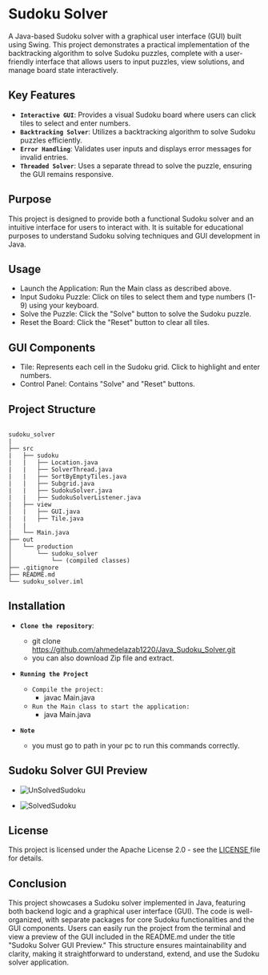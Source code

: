 # Sudoku Solver

A Java-based Sudoku solver with a graphical user interface (GUI) built using Swing. This project demonstrates a practical implementation of the backtracking algorithm to solve Sudoku puzzles, complete with a user-friendly interface that allows users to input puzzles, view solutions, and manage board state interactively.

## Key Features

- **`Interactive GUI`**: Provides a visual Sudoku board where users can click tiles to select and enter numbers.
- **`Backtracking Solver`**: Utilizes a backtracking algorithm to solve Sudoku puzzles efficiently.
- **`Error Handling`**: Validates user inputs and displays error messages for invalid entries.
- **`Threaded Solver`**: Uses a separate thread to solve the puzzle, ensuring the GUI remains responsive.

## Purpose

This project is designed to provide both a functional Sudoku solver and an intuitive interface for users to interact with. It is suitable for educational purposes to understand Sudoku solving techniques and GUI development in Java.

## Usage

- Launch the Application: Run the Main class as described above.
- Input Sudoku Puzzle: Click on tiles to select them and type numbers (1-9) using your keyboard.
- Solve the Puzzle: Click the "Solve" button to solve the Sudoku puzzle.
- Reset the Board: Click the "Reset" button to clear all tiles.

## GUI Components

- Tile: Represents each cell in the Sudoku grid. Click to highlight and enter numbers.
- Control Panel: Contains "Solve" and "Reset" buttons.

## Project Structure

```

sudoku_solver
|
├── src
|   ├── sudoku
|   |   ├── Location.java
|   |   ├── SolverThread.java
|   |   ├── SortByEmptyTiles.java
|   |   ├── Subgrid.java
|   |   ├── SudokuSolver.java
|   |   ├── SudokuSolverListener.java
|   ├── view
│   |   ├── GUI.java
|   |   ├── Tile.java
│   |
|   └── Main.java
├── out
│   └── production
│       └── sudoku_solver
│           └── (compiled classes)
├── .gitignore
├── README.md
└── sudoku_solver.iml

```

## Installation

- **`Clone the repository`**:

  - git clone https://github.com/ahmedelazab1220/Java_Sudoku_Solver.git
  - you can also download Zip file and extract.

- **`Running the Project`**

  - `Compile the project:`
    - javac Main.java
  - `Run the Main class to start the application:`
    - java Main.java

- **`Note`**
  - you must go to path in your pc to run this commands correctly.

## Sudoku Solver GUI Preview

- ![UnSolvedSudoku](https://github.com/user-attachments/assets/f67dd53c-cd61-484d-bda3-22dad68e9121)

- ![SolvedSudoku](https://github.com/user-attachments/assets/2375367b-2a8e-453b-9612-0ebd4ef928cc)

## License

This project is licensed under the Apache License 2.0 - see the <a href = "https://github.com/ahmedelazab1220/Java_Sudoku_Solver/blob/main/LICENSE"> LICENSE </a> file for details.

## Conclusion

This project showcases a Sudoku solver implemented in Java, featuring both backend logic and a graphical user interface (GUI). The code is well-organized, with separate packages for core Sudoku functionalities and the GUI components. Users can easily run the project from the terminal and view a preview of the GUI included in the README.md under the title "Sudoku Solver GUI Preview." This structure ensures maintainability and clarity, making it straightforward to understand, extend, and use the Sudoku solver application.
